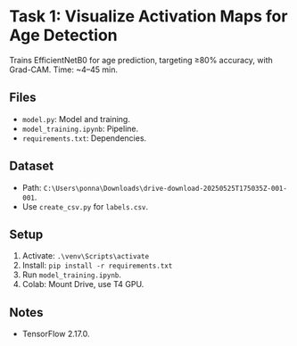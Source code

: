 # Task 1: Visualize Activation Maps for Age Detection

Trains EfficientNetB0 for age prediction, targeting ≥80% accuracy, with Grad-CAM. Time: ~4–45 min.

## Files
- `model.py`: Model and training.
- `model_training.ipynb`: Pipeline.
- `requirements.txt`: Dependencies.


## Dataset
- Path: `C:\Users\ponna\Downloads\drive-download-20250525T175035Z-001-001`.
- Use `create_csv.py` for `labels.csv`.

## Setup
1. Activate: `.\venv\Scripts\activate`
2. Install: `pip install -r requirements.txt`
3. Run `model_training.ipynb`.
4. Colab: Mount Drive, use T4 GPU.

## Notes
- TensorFlow 2.17.0.

